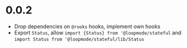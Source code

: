# 0.0.2

-   Drop dependencies on `@rooks` hooks, implement own hooks
-   Export `Status`, allow `import {Status} from '@loopmode/stateful` and `import Status from '@loopmode/stateful/lib/Status`

